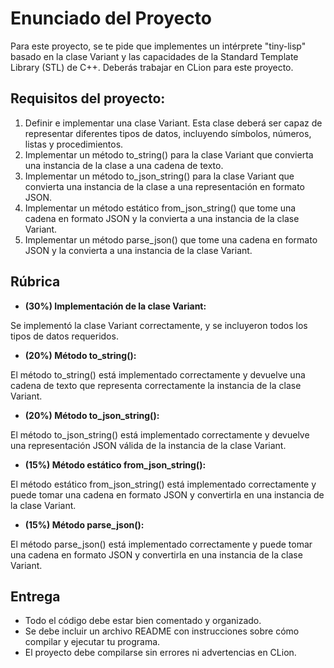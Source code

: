 # Enunciado del Proyecto
Para este proyecto, se te pide que implementes un intérprete "tiny-lisp" basado en la clase Variant y las capacidades de la Standard Template Library (STL) de C++. Deberás trabajar en CLion para este proyecto.

## Requisitos del proyecto:

1. Definir e implementar una clase Variant. Esta clase deberá ser capaz de representar diferentes tipos de datos, incluyendo símbolos, números, listas y procedimientos.
2. Implementar un método to_string() para la clase Variant que convierta una instancia de la clase a una cadena de texto.
3. Implementar un método to_json_string() para la clase Variant que convierta una instancia de la clase a una representación en formato JSON.
4. Implementar un método estático from_json_string() que tome una cadena en formato JSON y la convierta a una instancia de la clase Variant.
5. Implementar un método parse_json() que tome una cadena en formato JSON y la convierta a una instancia de la clase Variant.

## Rúbrica
- **(30%) Implementación de la clase Variant:**

Se implementó la clase Variant correctamente, y se incluyeron todos los tipos de datos requeridos.
- **(20%) Método to_string():**

El método to_string() está implementado correctamente y devuelve una cadena de texto que representa correctamente la instancia de la clase Variant.
- **(20%) Método to_json_string():**

El método to_json_string() está implementado correctamente y devuelve una representación JSON válida de la instancia de la clase Variant.
- **(15%) Método estático from_json_string():**

El método estático from_json_string() está implementado correctamente y puede tomar una cadena en formato JSON y convertirla en una instancia de la clase Variant.
- **(15%) Método parse_json():**

El método parse_json() está implementado correctamente y puede tomar una cadena en formato JSON y convertirla en una instancia de la clase Variant.

## Entrega
- Todo el código debe estar bien comentado y organizado.
- Se debe incluir un archivo README con instrucciones sobre cómo compilar y ejecutar tu programa.
- El proyecto debe compilarse sin errores ni advertencias en CLion.
